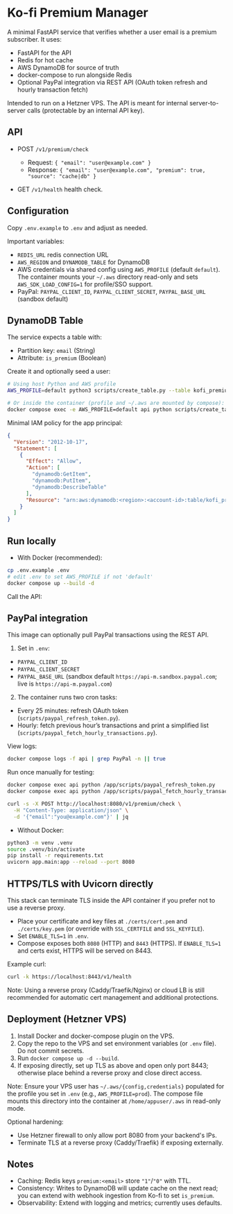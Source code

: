 # Ko-fi Premium Manager

A minimal FastAPI service that verifies whether a user email is a premium subscriber. It uses:
- FastAPI for the API
- Redis for hot cache
- AWS DynamoDB for source of truth
- docker-compose to run alongside Redis
- Optional PayPal integration via REST API (OAuth token refresh and hourly transaction fetch)

Intended to run on a Hetzner VPS. The API is meant for internal server-to-server calls (protectable by an internal API key).

## API

- POST `/v1/premium/check`
  - Request: `{ "email": "user@example.com" }`
  - Response: `{ "email": "user@example.com", "premium": true, "source": "cache|db" }`

- GET `/v1/health` health check.

## Configuration

Copy `.env.example` to `.env` and adjust as needed.

Important variables:
- `REDIS_URL` redis connection URL
- `AWS_REGION` and `DYNAMODB_TABLE` for DynamoDB
- AWS credentials via shared config using `AWS_PROFILE` (default `default`). The container mounts your `~/.aws` directory read-only and sets `AWS_SDK_LOAD_CONFIG=1` for profile/SSO support.
- PayPal: `PAYPAL_CLIENT_ID`, `PAYPAL_CLIENT_SECRET`, `PAYPAL_BASE_URL` (sandbox default)

## DynamoDB Table

The service expects a table with:
- Partition key: `email` (String)
- Attribute: `is_premium` (Boolean)

Create it and optionally seed a user:

```bash
# Using host Python and AWS profile
AWS_PROFILE=default python3 scripts/create_table.py --table kofi_premium_users --region us-east-1 --seed-email you@example.com --seed-premium

# Or inside the container (profile and ~/.aws are mounted by compose):
docker compose exec -e AWS_PROFILE=default api python scripts/create_table.py --table kofi_premium_users --region us-east-1 --seed-email you@example.com --seed-premium
```

Minimal IAM policy for the app principal:

```json
{
  "Version": "2012-10-17",
  "Statement": [
    {
      "Effect": "Allow",
      "Action": [
        "dynamodb:GetItem",
        "dynamodb:PutItem",
        "dynamodb:DescribeTable"
      ],
      "Resource": "arn:aws:dynamodb:<region>:<account-id>:table/kofi_premium_users"
    }
  ]
}
```

## Run locally

- With Docker (recommended):

```bash
cp .env.example .env
# edit .env to set AWS_PROFILE if not 'default'
docker compose up --build -d
```

Call the API:
## PayPal integration

This image can optionally pull PayPal transactions using the REST API.

1. Set in `.env`:
  - `PAYPAL_CLIENT_ID`
  - `PAYPAL_CLIENT_SECRET`
  - `PAYPAL_BASE_URL` (sandbox default `https://api-m.sandbox.paypal.com`; live is `https://api-m.paypal.com`)

2. The container runs two cron tasks:
  - Every 25 minutes: refresh OAuth token (`scripts/paypal_refresh_token.py`).
  - Hourly: fetch previous hour’s transactions and print a simplified list (`scripts/paypal_fetch_hourly_transactions.py`).

View logs:

```bash
docker compose logs -f api | grep PayPal -n || true
```

Run once manually for testing:

```bash
docker compose exec api python /app/scripts/paypal_refresh_token.py
docker compose exec api python /app/scripts/paypal_fetch_hourly_transactions.py
```

```bash
curl -s -X POST http://localhost:8080/v1/premium/check \
  -H "Content-Type: application/json" \
  -d '{"email":"you@example.com"}' | jq
```

- Without Docker:

```bash
python3 -m venv .venv
source .venv/bin/activate
pip install -r requirements.txt
uvicorn app.main:app --reload --port 8080
```

## HTTPS/TLS with Uvicorn directly

This stack can terminate TLS inside the API container if you prefer not to use a reverse proxy.

- Place your certificate and key files at `./certs/cert.pem` and `./certs/key.pem` (or override with `SSL_CERTFILE` and `SSL_KEYFILE`).
- Set `ENABLE_TLS=1` in `.env`.
- Compose exposes both `8080` (HTTP) and `8443` (HTTPS). If `ENABLE_TLS=1` and certs exist, HTTPS will be served on 8443.

Example curl:

```bash
curl -k https://localhost:8443/v1/health
```

Note: Using a reverse proxy (Caddy/Traefik/Nginx) or cloud LB is still recommended for automatic cert management and additional protections.

## Deployment (Hetzner VPS)

1. Install Docker and docker-compose plugin on the VPS.
2. Copy the repo to the VPS and set environment variables (or `.env` file). Do not commit secrets.
3. Run `docker compose up -d --build`.
4. If exposing directly, set up TLS as above and open only port 8443; otherwise place behind a reverse proxy and close direct access.

Note: Ensure your VPS user has `~/.aws/{config,credentials}` populated for the profile you set in `.env` (e.g., `AWS_PROFILE=prod`). The compose file mounts this directory into the container at `/home/appuser/.aws` in read-only mode.

Optional hardening:
- Use Hetzner firewall to only allow port 8080 from your backend's IPs.
- Terminate TLS at a reverse proxy (Caddy/Traefik) if exposing externally.

## Notes

- Caching: Redis keys `premium:<email>` store `"1"`/`"0"` with TTL.
- Consistency: Writes to DynamoDB will update cache on the next read; you can extend with webhook ingestion from Ko-fi to set `is_premium`.
- Observability: Extend with logging and metrics; currently uses defaults.
